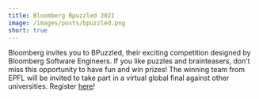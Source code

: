 ```yaml
---
title: Bloomberg Bpuzzled 2021
image: /images/posts/bpuzzled.png
short: true
---
```

Bloomberg invites you to BPuzzled, their exciting competition designed by Bloomberg Software Engineers.
If you like puzzles and brainteasers, don’t miss this opportunity to have fun and win prizes!
The winning team from EPFL will be invited to take part in a virtual global final against other universities. Register [here](https://tinyurl.com/ygrjm25n)!
